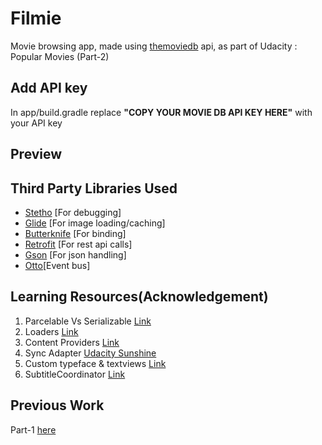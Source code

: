 # Filmie
Movie browsing app, made using [themoviedb](https://www.themoviedb.org/) api,
as part of Udacity : Popular Movies (Part-2)

## Add API key
In app/build.gradle replace **"COPY YOUR MOVIE DB API KEY HERE"** with your API key 

## Preview


## Third Party Libraries Used

- [Stetho](https://github.com/facebook/stetho) [For debugging]
- [Glide](https://github.com/bumptech/glide) [For image loading/caching]
- [Butterknife](http://jakewharton.github.io/butterknife/) [For binding]
- [Retrofit](http://square.github.io/retrofit/) [For rest api calls]
- [Gson](http://mvnrepository.com/artifact/com.squareup.retrofit/converter-gson/2.0.0-beta1) [For json handling]
- [Otto](https://github.com/square/otto)[Event bus]

## Learning Resources(Acknowledgement)

1. Parcelable Vs Serializable [Link](http://www.developerphil.com/parcelable-vs-serializable/)
2. Loaders [Link](http://www.slideshare.net/cbeyls/android-loaders-reloaded)
3. Content Providers [Link](http://www.grokkingandroid.com/android-tutorial-writing-your-own-content-provider/)
4. Sync Adapter [Udacity Sunshine](https://www.udacity.com/course/viewer#!/c-ud853-nd)
5. Custom typeface & textviews [Link](https://futurestud.io/blog/custom-fonts-on-android-extending-textview)
6. SubtitleCoordinator [Link](https://github.com/harcoPro/SubtitleCoordinatorLayoutExample)


## Previous Work

Part-1 [here](https://github.com/thecodegame/udacity-p1)
